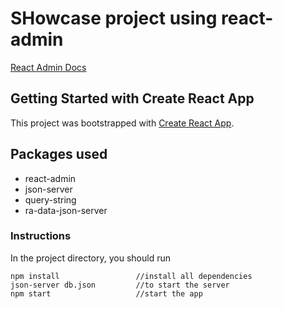# SHowcase project using react-admin

[React Admin Docs](https://marmelab.com/react-admin/)

## Getting Started with Create React App

This project was bootstrapped with [Create React App](https://github.com/facebook/create-react-app).

## Packages used

- react-admin
- json-server
- query-string
- ra-data-json-server

### Instructions

In the project directory, you should run

    npm install                 //install all dependencies
    json-server db.json         //to start the server
    npm start                   //start the app
